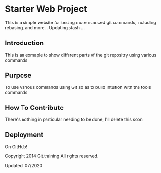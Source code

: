 # Starter Web Project

This is a simple website for testing more nuanced git commands, including rebasing, and more... Updating stash ...

## Introduction

This is an exmaple to show different parts of the git repositry using various commands

## Purpose

To use various commands using Git so as to build intuition with the tools commands

## How To Contribute

There's nothing in particular needing to be done, I'll delete this soon

## Deployment

On GitHub!

Copyright 2014 Git.training All rights reserved.

Updated: 07/2020
